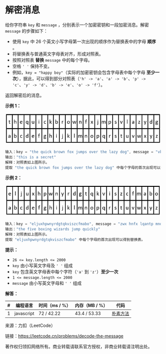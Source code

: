 # 解密消息

给你字符串 `key` 和 `message` ，分别表示一个加密密钥和一段加密消息。解密 `message` 的步骤如下：

- 使用 `key` 中 26 个英文小写字母第一次出现的顺序作为替换表中的字母 **顺序** 。
- 将替换表与普通英文字母表对齐，形成对照表。
- 按照对照表 **替换** `message` 中的每个字母。
- 空格 `' '` 保持不变。
- 例如，`key = "happy boy"`（实际的加密密钥会包含字母表中每个字母 **至少一次**），据此，可以得到部分对照表（`'h' -> 'a'`、`'a' -> 'b'`、`'p' -> 'c'`、`'y' -> 'd'`、`'b' -> 'e'`、`'o' -> 'f'`）。

返回解密后的消息。

**示例 1：**

![示例1](./eg1.jpg)

``` javascript
输入：key = "the quick brown fox jumps over the lazy dog", message = "vkbs bs t suepuv"
输出："this is a secret"
解释：对照表如上图所示。
提取 "the quick brown fox jumps over the lazy dog" 中每个字母的首次出现可以得到替换表。
```

**示例 2：**

![示例2](./eg2.jpg)

``` javascript
输入：key = "eljuxhpwnyrdgtqkviszcfmabo", message = "zwx hnfx lqantp mnoeius ycgk vcnjrdb"
输出："the five boxing wizards jump quickly"
解释：对照表如上图所示。
提取 "eljuxhpwnyrdgtqkviszcfmabo" 中每个字母的首次出现可以得到替换表。
```

**提示：**

- `26 <= key.length <= 2000`
- `key` 由小写英文字母及 `' '` 组成
- `key` 包含英文字母表中每个字符（`'a'` 到 `'z'`）**至少一次**
- `1 <= message.length <= 2000`
- `message` 由小写英文字母和 `' '` 组成

**解答：**

**#**|**编程语言**|**时间（ms / %）**|**内存（MB / %）**|**代码**
--|--|--|--|--
1|javascript|72 / 42.22|43.4 / 53.33|[朴素方法](./javascript/ac_v1.js)

来源：力扣（LeetCode）

链接：https://leetcode.cn/problems/decode-the-message

著作权归领扣网络所有。商业转载请联系官方授权，非商业转载请注明出处。
